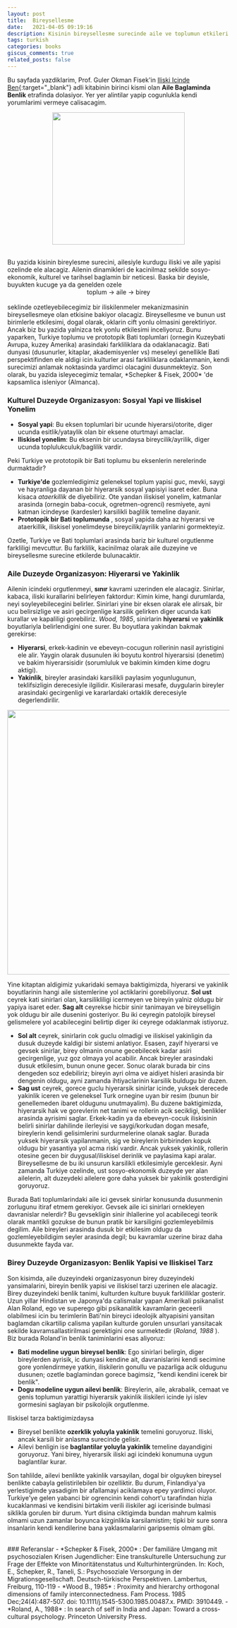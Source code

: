 ```yaml
---
layout: post
title:  Bireysellesme
date:   2021-04-05 09:19:16
description: Kisinin bireysellesme surecinde aile ve toplumun etkileri
tags: turkish
categories: books
giscus_comments: true
related_posts: false
---
```


Bu sayfada yazdiklarim, Prof. Guler Okman Fisek'in [Iliski Icinde Ben](https://bilgiyay.com/kitap/iliski-icinde-ben/){:target="\_blank"} adli kitabinin birinci kismi olan **Aile Baglaminda Benlik** etrafinda dolasiyor. Yer yer alintilar yapip cogunlukla kendi yorumlarimi vermeye calisacagim. 

<p align="center">
  <img class="img-fluid rounded z-depth-1" src="{{ site.baseurl }}/assets/img/iliski-icinde-ben.png" style="width:300px;" />
</p>


<br/>
Bu yazida kisinin bireylesme surecini, ailesiyle kurdugu iliski ve aile yapisi ozelinde ele alacagiz. Ailenin dinamikleri de kacinilmaz sekilde sosyo-ekonomik, kulturel ve tarihsel baglamin bir neticesi. Baska bir deyisle, buyukten kucuge ya da genelden ozele 
<br/>
<div align="center">toplum &rarr; aile &rarr; birey</div>
<br/>
seklinde ozetleyebilecegimiz bir iliskilenmeler mekanizmasinin bireysellesmeye olan etkisine bakiyor olacagiz. Bireysellesme ve bunun ust birimlerle etkilesimi, dogal olarak, oklarin cift yonlu olmasini gerektiriyor. Ancak biz bu yazida yalnizca tek yonlu etkilesimi inceliyoruz. Bunu yaparken, Turkiye toplumu ve prototopik Bati toplumlari (ornegin Kuzeybati Avrupa, kuzey Amerika) arasindaki farkliliklara da odaklanacagiz. Bati dunyasi (dusunurler, kitaplar, akademisyenler vs) meseleyi genellikle Bati perspektifinden ele aldigi icin kulturler arasi farkliliklara odaklanmanin, kendi surecimizi anlamak noktasinda yardimci olacagini dusunmekteyiz. Son olarak, bu yazida isleyecegimiz temalar, *Schepker & Fisek, 2000* 'de kapsamlica isleniyor (Almanca).

### Kulturel Duzeyde Organizasyon: Sosyal Yapi ve Iliskisel Yonelim
- **Sosyal yapi**: Bu eksen toplumlari bir ucunde hiyerarsi/otorite, diger ucunda esitlik/yataylik olan bir eksene oturtmayi amaclar.
- **Iliskisel yonelim**: Bu eksenin bir ucundaysa bireycilik/ayrilik, diger ucunda toplulukculuk/baglilik vardir.

Peki Turkiye ve prototopik bir Bati toplumu bu eksenlerin nerelerinde durmaktadir?
- **Turkiye'de** gozlemledigimiz geleneksel toplum yapisi guc, mevki, saygi ve hayranliga dayanan bir hiyerarsik sosyal yapisiyi isaret eder. Buna kisaca *ataerkillik* de diyebiliriz. Ote yandan iliskisel yonelim, katmanlar arasinda (ornegin baba-cocuk, ogretmen-ogrenci) resmiyete, ayni katman icindeyse (kardesler) karsilikli baglilik temeline dayanir.
- **Prototopik bir Bati toplumunda** , sosyal yapida daha az hiyerarsi ve ataerkillik, iliskisel yonelimdeyse bireycilik/ayrilik yanlarini gormekteyiz.

Ozetle, Turkiye ve Bati toplumlari arasinda bariz bir kulturel orgutlenme farkliligi mevcuttur. Bu farklilik, kacinilmaz olarak aile duzeyine ve bireysellesme surecine etkilerde bulunacaktir. 

### Aile Duzeyde Organizasyon: Hiyerarsi ve Yakinlik
Ailenin icindeki orgutlenmeyi, **sınır** kavrami uzerinden ele alacagiz. Sinirlar, kabaca, iliski kurallarini belirleyen faktordur: Kimin kime, hangi durumlarda, neyi soyleyebilecegini belirler. Sinirlari yine bir eksen olarak ele alirsak, bir ucu belirsizlige ve asiri gecirgenlige karsilik gelirken diger ucunda kati kurallar ve kapaliligi gorebiliriz. *Wood, 1985*, sinirlarin **hiyerarsi** ve **yakinlik** boyutlariyla belirlendigini one surer. Bu boyutlara yakindan bakmak gerekirse:
- **Hiyerarsi**, erkek-kadinin ve ebeveyn-cocugun rollerinin nasil ayristigini ele alir. Yaygin olarak dusunulen iki boyutu kontrol hiyerarsisi (denetim) ve bakim hiyerarsisidir (sorumluluk ve bakimin kimden kime dogru aktigi). 
- **Yakinlik**, bireyler arasindaki karsilikli paylasim yogunlugunun, teklifsizligin derecesiyle ilgilidir. Kisilerarasi mesafe, duygularin bireyler arasindaki gecirgenligi ve kararlardaki ortaklik derecesiyle degerlendirilir.

<p align="center">
  <img border=0px class="img-fluid rounded z-depth-1" src="{{ site.baseurl }}/assets/img/hiyerarsi-yakinlik.png" style="width:600px;" />
</p>

Yine kitaptan aldigimiz yukaridaki semaya baktigimizda, hiyerarsi ve yakinlik boyutlarinin hangi aile sistemlerine yol actiklarini gorebiliyoruz. **Sol ust** ceyrek kati sinirlari olan, karsilikliligi icermeyen ve bireyin yalniz oldugu bir yapiya isaret eder. **Sag alt** ceyrekse hicbir sinir tanimayan ve bireyselligin yok oldugu bir aile dusenini gosteriyor. Bu iki ceyregin patolojik bireysel gelismelere yol acabilecegini belirtip diger iki ceyrege odaklanmak istiyoruz.

- **Sol alt** ceyrek, sinirlarin cok guclu olmadigi ve iliskisel yakinligin da dusuk duzeyde kaldigi bir sistemi anlatiyor. Esasen, zayif hiyerarsi ve gevsek sinirlar, birey olmanin onune gecebilecek kadar asiri gecirgenlige, yuz goz olmaya yol acabilir. Ancak bireyler arasindaki dusuk etkilesim, bunun onune gecer. Sonuc olarak burada bir cins dengeden soz edebiliriz; bireyin ayri olma ve aidiyet hisleri arasinda bir dengenin oldugu, ayni zamanda ihtiyaclarinin karsilik buldugu bir duzen. 
- **Sag ust** ceyrek, gorece guclu hiyerarsik sinirlar icinde, yuksek derecede yakinlik iceren ve geleneksel Turk ornegine uyan bir resim (bunun bir genellemeden ibaret oldugunu unutmayalim). Bu duzene baktigimizda, hiyerarsik hak ve gorevlerin net tanimi ve rollerin acik secikligi, benlikler arasinda ayrisimi saglar. Erkek-kadin ya da ebeveyn-cocuk iliskisinin belirli sinirlar dahilinde ilerleyisi ve saygi/korkudan dogan mesafe, bireylerin kendi gelisimlerini surdurmelerine olanak saglar. Burada yuksek hiyerarsik yapilanmanin, sig ve bireylerin birbirinden kopuk oldugu bir yasantiya yol acma riski vardir. Ancak yuksek yakinlik, rollerin otesine gecen bir duygusal/iliskisel derinlik ve paylasima kapi aralar. Bireysellesme de bu iki unsurun karsilikli etkilesimiyle gerceklesir. Ayni zamanda Turkiye ozelinde, ust sosyo-ekonomik duzeyde yer alan ailelerin, alt duzeydeki ailelere gore daha yuksek bir yakinlik gosterdigini goruyoruz. 

Burada Bati toplumlarindaki aile ici gevsek sinirlar konusunda dusunmenin zorlugunu itiraf etmem gerekiyor. Gevsek aile ici sinirlari ornekleyen davranislar nelerdir? Bu gevsekligin sinir ihlallerine yol acabilecegi teorik olarak mantikli gozukse de bunun pratik bir karsiligini gozlemleyebilmis degilim. Aile bireyleri arasinda dusuk bir etkilesim oldugu da gozlemleyebildigim seyler arasinda degil; bu kavramlar uzerine biraz daha dusunmekte fayda var.

### Birey Duzeyde Organizasyon: Benlik Yapisi ve Iliskisel Tarz
Son kisimda, aile duzeyindeki organizasyonun birey duzeyindeki yansimalarini, bireyin benlik yapisi ve iliskisel tarzi uzerinen ele alacagiz. Birey duzeyindeki benlik tanimi, kulturden kulture buyuk farkliliklar gosterir. Uzun yillar Hindistan ve Japonya'da calismalar yapan Amerikali psikanalist Alan Roland, ego ve superego gibi psikanalitik kavramlarin geceerli olabilmesi icin bu terimlerin Bati'nin bireyci ideolojik altyapisini yansitan baglamdan cikartilip calisma yapilan kulturde gorulen unsurlari yansitacak sekilde kavramsallastirilmasi gerektigini one surmektedir (*Roland, 1988* ). Biz burada Roland'in benlik taniminlarini esas aliyoruz:
- **Bati modeline uygun bireysel benlik**: Ego sinirlari belirgin, diger bireylerden ayrisik, ic dunyasi kendine ait, davranislarini kendi secimine gore yonlendirmeye yatkin, iliskilerin gonullu ve pazarliga acik oldugunu dusunen; ozetle baglamindan gorece bagimsiz, "kendi kendini icerek bir benlik".
- **Dogu modeline uygun ailevi benlik**: Bireylerin, aile, akrabalik, cemaat ve genis toplumun yarattigi hiyerarsik yakinlik iliskileri icinde iyi islev gormesini saglayan bir psikolojik orgutlenme. 

Iliskisel tarza baktigimizdaysa
- Bireysel benlikte **ozerklik yoluyla yakinlik** temelini goruyoruz. Iliski, ancak karsili bir anlasma surecinde gelisir.
- Ailevi benligin ise **baglantilar yoluyla yakinlik** temeline dayandigini goruyoruz. Yani birey, hiyerarsik iliski agi icindeki konumuna uygun baglantilar kurar.

Son tahlilde, ailevi benlikte yakinlik varsayilan, dogal bir olguyken bireysel benlikte cabayla gelistirilebilen bir ozelliktir. Bu durum, Finlandiya'ya yerlestigimde yasadigim bir afallamayi aciklamaya epey yardimci oluyor. Turkiye'ye gelen yabanci bir ogrencinin kendi cohort'u tarafindan hizla kucaklanmasi ve kendisini birtakim verili iliskiler agi icerisinde bulmasi siklikla gorulen bir durum. Yurt disina ciktigimda bundan mahrum kalmis olmami uzun zamanlar boyunca kizginlikla karsilamistim; tipki bir sure sonra insanlarin kendi kendilerine bana yaklasmalarini garipsemis olmam gibi. 

<br/>
### Referanslar
- *Schepker & Fisek, 2000* : Der familiäre Umgang mit psychosozialen Krisen Jugendlicher: Eine transkulturelle Untersuchung zur Frage der Effekte von Minoritätenstatus und Kulturhintergründen. In: Koch, E., Schepker, R., Taneli, S.: Psychosoziale Versorgung in der Migrationsgesellschaft. Deutsch-türkische Perspektiven. Lambertus, Freiburg, 110-119
- *Wood B., 1985* : Proximity and hierarchy orthogonal dimensions of family interconnectedness. Fam Process. 1985 Dec;24(4):487-507. doi: 10.1111/j.1545-5300.1985.00487.x. PMID: 3910449.
- *Roland, A., 1988* : In search of self in India and Japan: Toward a cross-cultural psychology. Princeton University Press.

















